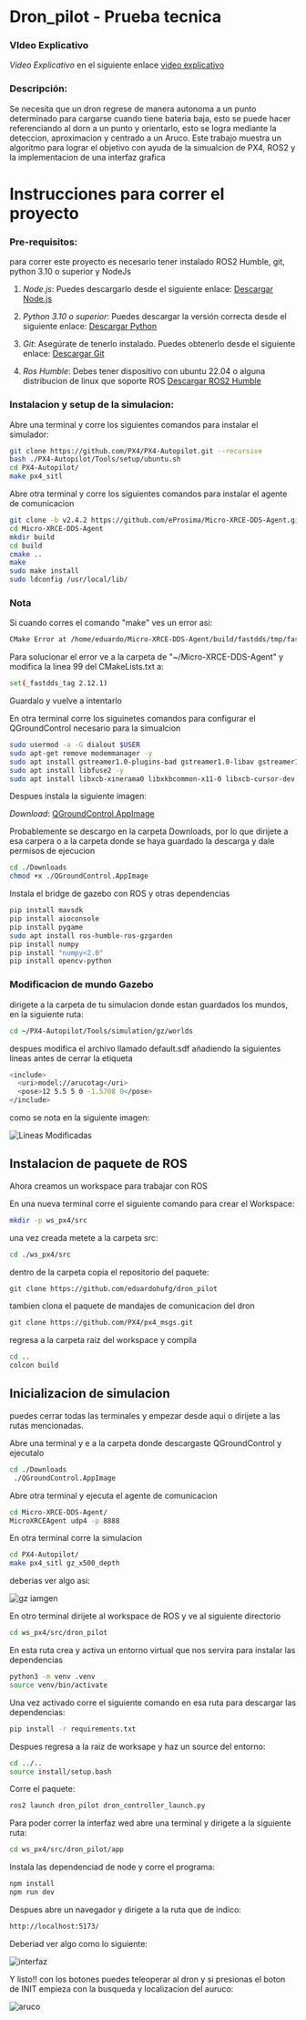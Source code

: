 # Dron_pilot - Prueba tecnica

### VIdeo Explicativo

*Video Explicativo* en el siguiente enlace
[video explicativo](https://youtu.be/Dny4c_E0j18)

### Descripción:

Se necesita que un dron regrese de manera autonoma a un punto determinado para cargarse cuando tiene bateria baja, esto se puede hacer referenciando al dorn a un punto y orientarlo, esto se logra mediante la deteccion, aproximacion y centrado a un Aruco. Este trabajo muestra un algoritmo para lograr el objetivo con ayuda de la simualcion de PX4, ROS2 y la implementacion de una interfaz grafica

# Instrucciones para correr el proyecto
### Pre-requisitos:

para correr este proyecto es necesario tener instalado ROS2 Humble, git, python 3.10 o superior y NodeJs

1. *Node.js*: Puedes descargarlo desde el siguiente enlace:
   [Descargar Node.js](https://nodejs.org/en/download/package-manager)

2. *Python 3.10 o superior*: Puedes descargar la versión correcta desde el siguiente enlace:
   [Descargar Python](https://www.python.org/downloads/)

3. *Git*: Asegúrate de tenerlo instalado. Puedes obtenerlo desde el siguiente enlace:
   [Descargar Git](https://git-scm.com/downloads)

4. *Ros Humble*: Debes tener dispositivo con ubuntu 22.04 o alguna distribucion de linux que soporte ROS
    [Descargar ROS2 Humble](https://docs.ros.org/en/humble/Installation.html)

### Instalacion y setup de la simulacion:

Abre una terminal y corre los siguientes comandos para instalar el simulador:

```bash
git clone https://github.com/PX4/PX4-Autopilot.git --recursive
bash ./PX4-Autopilot/Tools/setup/ubuntu.sh
cd PX4-Autopilot/
make px4_sitl
```

Abre otra terminal y corre los siguientes comandos para instalar el agente de comunicacion

```bash
git clone -b v2.4.2 https://github.com/eProsima/Micro-XRCE-DDS-Agent.git
cd Micro-XRCE-DDS-Agent
mkdir build
cd build
cmake ..
make
sudo make install
sudo ldconfig /usr/local/lib/
```

### Nota

Si cuando corres el comando "make" ves un error asi: 

```bash
CMake Error at /home/eduardo/Micro-XRCE-DDS-Agent/build/fastdds/tmp/fastdds-gitclone.cmake:40 (message): Failed to checkout tag: '2.12.x'
```

Para solucionar el error ve a la carpeta de "~/Micro-XRCE-DDS-Agent" y modifica la linea 99 del CMakeLists.txt a:

```bash
set(_fastdds_tag 2.12.1)
```

Guardalo y vuelve a intentarlo

En otra terminal corre los siguinetes comandos para configurar el QGroundControl necesario para la simualcion

```bash
sudo usermod -a -G dialout $USER
sudo apt-get remove modemmanager -y
sudo apt install gstreamer1.0-plugins-bad gstreamer1.0-libav gstreamer1.0-gl -y
sudo apt install libfuse2 -y
sudo apt install libxcb-xinerama0 libxkbcommon-x11-0 libxcb-cursor-dev -y
```

Despues instala la siguiente imagen:

*Download*:
   [QGroundControl.AppImage](https://d176tv9ibo4jno.cloudfront.net/latest/QGroundControl.AppImage)

Probablemente se descargo en la carpeta Downloads, por lo que dirijete a esa carpera o a la carpeta donde se haya guardado la descarga y dale permisos de ejecucion

```bash
cd ./Downloads
chmod +x ./QGroundControl.AppImage
```

Instala el bridge de gazebo con ROS y otras dependencias

```bash
pip install mavsdk
pip install aioconsole
pip install pygame
sudo apt install ros-humble-ros-gzgarden
pip install numpy
pip install "numpy<2.0"
pip install opencv-python
```

### Modificacion de mundo Gazebo

dirigete a la carpeta de tu simulacion donde estan guardados los mundos, en la siguiente ruta: 

```bash
cd ~/PX4-Autopilot/Tools/simulation/gz/worlds
```

despues modifica el archivo llamado default.sdf añadiendo la siguientes lineas antes de cerrar la etiqueta </world>

```bash
<include>
  <uri>model://arucotag</uri>
  <pose>12 5.5 5 0 -1.5708 0</pose>
</include>
```

como se nota en la siguiente imagen:

![Lineas Modificadas](assets/s1.png)

## Instalacion de paquete de ROS

Ahora creamos un workspace para trabajar con ROS

En una nueva terminal corre el siguiente comando para crear el Workspace:

```bash
mkdir -p ws_px4/src
```

una vez creada metete a la carpeta src:

```bash
cd ./ws_px4/src
```

dentro de la carpeta copia el repositorio del paquete:

```bash
git clone https://github.com/eduardohufg/dron_pilot
```

tambien clona el paquete de mandajes de comunicacion del dron

```bash
git clone https://github.com/PX4/px4_msgs.git
```

regresa a la carpeta raiz del workspace y compila

```bash
cd ..
colcon build
```

## Inicializacion de simulacion

puedes cerrar todas las terminales y empezar desde aqui o dirijete a las rutas mencionadas.

Abre una terminal y e a la carpeta donde descargaste QGroundControl y ejecutalo

```bash
cd ./Downloads
 ./QGroundControl.AppImage 
```

Abre otra terminal y ejecuta el agente de comunicacion

```bash
cd Micro-XRCE-DDS-Agent/
MicroXRCEAgent udp4 -p 8888
```

En otra terminal corre la simulacion

```bash
cd PX4-Autopilot/
make px4_sitl gz_x500_depth
```

deberias ver algo asi:

![gz iamgen](assets/s2.png)

En otro terminal dirijete al workspace de ROS y ve al siguiente directorio

```bash
cd ws_px4/src/dron_pilot
```

En esta ruta crea y activa un entorno virtual que nos servira para instalar las dependencias

```bash
python3 -m venv .venv
source venv/bin/activate
```

Una vez activado corre el siguiente comando en esa ruta para descargar las dependencias:

```bash
pip install -r requirements.txt
```

Despues regresa a la raiz de worksape y haz un source del entorno:

```bash
cd ../..
source install/setup.bash
```

Corre el paquete:

```bash
ros2 launch dron_pilot dron_controller_launch.py
```

Para poder correr la interfaz wed abre una terminal y dirigete a la siguiente ruta:

```bash
cd ws_px4/src/dron_pilot/app
```

Instala las dependenciad de node y corre el programa:

```bash
npm install
npm run dev
```

Despues abre un navegador y dirigete a la ruta que de indico: 

```bash
http://localhost:5173/
```

Deberiad ver algo como lo siguiente:

![interfaz](assets/s3.png)

Y listo!! con los botones puedes teleoperar al dron y si presionas el boton de INIT empieza con la busqueda y localizacion del auruco:


![aruco](assets/s4.png)





